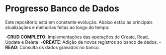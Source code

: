 # Progresso Banco de Dados

Este repositório está em constante evolução. Abaixo estão as principais atualizações e melhorias feitas ao longo do tempo:

-**CRUD COMPLETO**: Implementações das operações de Create, Read, Update e Delete.
    -**CREATE**: Adição de novos registros ao banco de dados.
    -**READ**: Consulta os dados gravados no banco.